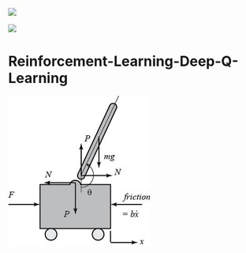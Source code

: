 ![](https://img.shields.io/badge/Language-python-orange.svg)

[![](https://img.shields.io/badge/常联系-click_for_contact-green.svg)](https://github.com/l5shi/__Overview__/blob/master/thanks/README.md)

# Reinforcement-Learning-Deep-Q-Learning

![](./pendulum2.png)
